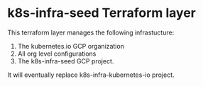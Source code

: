 # k8s-infra-seed Terraform layer

This terraform layer manages the following infrastucture:

1. The kubernetes.io GCP organization
1. All org level configurations
1. The k8s-infra-seed GCP project.

It will eventually replace k8s-infra-kubernetes-io project.
